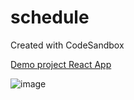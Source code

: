 # schedule
Created with CodeSandbox



[ِDemo project React App](https://codesandbox.io/s/vfvlkkfjv-atlf0lj-tlf0lj)


![image](https://user-images.githubusercontent.com/77319747/193393728-54705630-287b-4219-9617-5ea26f7e2703.png)
